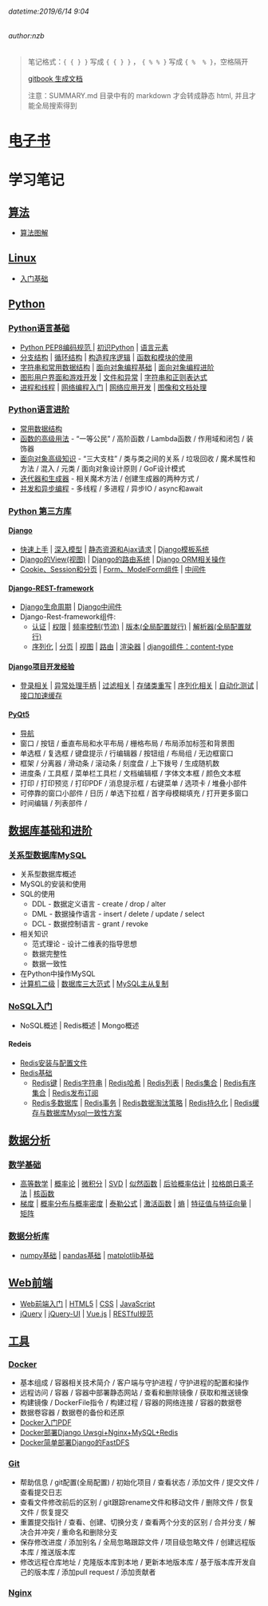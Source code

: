###### datetime:2019/6/14 9:04
###### author:nzb

> 笔记格式：`{ { } }` 写成 `{ { } }` ， `{ % % }` 写成 `{ %  % }`，空格隔开
> 
> [gitbook 生成文档](https://github.com/bluesnie/git_test)
> 
> 注意：SUMMARY.md 目录中有的 markdown 才会转成静态 html, 并且才能全局搜索得到

# [电子书](https://bluesnie.github.io/Learning-notes/)

# 学习笔记

## [算法](./Algorithm)

- [算法图解](./Algorithm/算法图解.pdf)

## [Linux](./Linux)

- [入门基础](./Linux/基础/Linux.html)

## [Python](./Python)

### [Python语言基础](./Python/Python语言基础/)

- [Python PEP8编码规范 ](./Python/PEP8.md) 
| [初识Python](./Python/Python语言基础/00-初识Python.md)
| [语言元素](./Python/Python语言基础/01-语言元素.md)
- [分支结构](./Python/Python语言基础/02-分支结构.md)
| [循环结构](./Python/Python语言基础/03-循环结构.md)
| [构造程序逻辑](./Python/Python语言基础/04-练习.md)
| [函数和模块的使用](./Python/Python语言基础/05-函数和模块的使用.md)
- [字符串和常用数据结构](./Python/Python语言基础/06-字符串和常用数据结构.md)
| [面向对象编程基础](./Python/Python语言基础/07-面向对象编程基础.md)
| [面向对象编程进阶](./Python/Python语言基础/08-面向对象编程进阶.md)
- [图形用户界面和游戏开发](./Python/Python语言基础/09-图形用户界面和游戏开发.md)
| [文件和异常](./Python/Python语言基础/10-文件和异常.md)
| [字符串和正则表达式](./Python/Python语言基础/11-字符串和正则表达式.md)
- [进程和线程](./Python/Python语言基础/12-进程和线程.md)
| [网络编程入门](./Python/Python语言基础/13-网络编程入门.md)
| [网络应用开发](./Python/Python语言基础/14-网络应用开发.md)
| [图像和文档处理](./Python/Python语言基础/15-图像和办公文档处理.md)

### [Python语言进阶 ](./Python/Python语言进阶)

- [常用数据结构](./Python/Python语言进阶/01-常用数据结构和算法.md)
- [函数的高级用法](./Python/Python语言进阶/02-函数的高级用法.md) - “一等公民” / 高阶函数 / Lambda函数 / 作用域和闭包 / 装饰器
- [面向对象高级知识](./Python/Python语言进阶/03-面向对象高级知识.md) - “三大支柱” / 类与类之间的关系 / 垃圾回收 / 魔术属性和方法 / 混入 / 元类 / 面向对象设计原则 / GoF设计模式
- [迭代器和生成器](./Python/Python语言进阶/04-迭代器和生成器.md) - 相关魔术方法 / 创建生成器的两种方式 / 
- [并发和异步编程](./Python/Python语言进阶/05-并发和异步编程.md) - 多线程 / 多进程 / 异步IO / async和await

### [Python 第三方库](./Python/第三方库)

#### [Django](./Python/第三方库/Django)

- [快速上手](./Python/第三方库/Django/01-快速上手.md)
| [深入模型](./Python/第三方库/Django/02-深入模型.md)
| [静态资源和Ajax请求](./Python/第三方库/Django/03-静态资源和Ajax请求.md)
| [Django模板系统](./Python/第三方库/Django/04-Django模板系统.md)
- [Django的View(视图)](./Python/第三方库/Django/05-Django的View.md)
| [Django的路由系统](./Python/第三方库/Django/06-Django的路由系统.md)
| [Django ORM相关操作](./Python/第三方库/Django/07-Django-ORM相关操作.md)
- [Cookie、Session和分页](./Python/第三方库/Django/08-Cookie、Session和分页.md)
| [Form、ModelForm组件](./Python/第三方库/Django/09-Form和ModelForm组件.md)
| [中间件](./Python/第三方库/Django/10-中间件.md)

#### [Django-REST-framework](./Python/第三方库/Django/Django-REST-framework.md)

- [Django生命周期](./Python/第三方库/Django/Django-REST-framework.md#Django生命周期:(rest_framework))
| [Django中间件](./Python/第三方库/Django/Django-REST-framework.md#中间件)
- Django-Rest-framework组件:
    - [认证](./Python/第三方库/Django/Django-REST-framework.md#一认证)
    | [权限](./Python/第三方库/Django/Django-REST-framework.md#二权限)
    | [频率控制(节流)](./Python/第三方库/Django/Django-REST-framework.md#三频率控制节流)
    | [版本(全局配置就行)](./Python/第三方库/Django/Django-REST-framework.md#四版本全局配置就行)
    | [解析器(全局配置就行)](./Python/第三方库/Django/Django-REST-framework.md#五解析器全局配置就行)
    - [序列化](./Python/第三方库/Django/Django-REST-framework.md#六序列化)
    | [分页](./Python/第三方库/Django/Django-REST-framework.md#七分页)
    | [视图](./Python/第三方库/Django/Django-REST-framework.md#八视图)
    | [路由](./Python/第三方库/Django/Django-REST-framework.md#九路由)
    | [渲染器](./Python/第三方库/Django/Django-REST-framework.md#十渲染器)
    | [django组件：content-type](./Python/第三方库/Django/Django-REST-framework.md#十一django组件content_type)
      

#### [Django项目开发经验](./Python/第三方库/Django/Django开发经验)

- [登录相关](./Python/第三方库/Django/Django开发经验/02-Django-restframework登录相关.md)
| [异常处理手柄](./Python/第三方库/Django/Django开发经验/01-Django-restframework重写异常处理手柄.md)
| [过滤相关](./Python/第三方库/Django/Django开发经验/03-Django-restframework过滤类相关.md)
| [存储类重写](./Python/第三方库/Django/Django开发经验/04-Django-Fastdfs重写存储类.md)
| [序列化相关](./Python/第三方库/Django/Django开发经验/05-Django-restframework序列化相关.md)
| [自动化测试](./Python/第三方库/Django/Django开发经验/06-api接口自动化测试.md)
| [接口加速缓存](./Python/第三方库/Django/Django开发经验/07-为接口加速加缓存.md)

#### [PyQt5](./Python/第三方库/PyQt5)
- [导航](./Python/第三方库/PyQt5/README.md)
- 窗口 / 按钮 / 垂直布局和水平布局 / 栅格布局 / 布局添加标签和背景图
- 单选框 / 复选框 / 键盘提示 / 行编辑器 / 按钮组 / 布局组 / 无边框窗口
-  框架 / 分离器 / 滑动条 / 滚动条 / 刻度盘 / 上下拨号 / 生成随机数 
- 进度条 / 工具框 / 菜单栏工具栏 / 文档编辑框 / 字体文本框 / 颜色文本框
- 打印 / 打印预览 / 打印PDF / 消息提示框 / 右键菜单 / 选项卡 / 堆叠小部件
- 可停靠的窗口小部件 / 日历 / 单选下拉框 / 首字母模糊填充 / 打开更多窗口
- 时间编辑 / 列表部件 / 

## [数据库基础和进阶](./Database)

### [关系型数据库MySQL](./Database/MySQL)
  - 关系型数据库概述
  - MySQL的安装和使用
  - SQL的使用
    - DDL - 数据定义语言 - create / drop / alter
    - DML - 数据操作语言 - insert / delete / update / select
    - DCL - 数据控制语言 - grant / revoke
  - 相关知识
    - 范式理论 - 设计二维表的指导思想
    - 数据完整性
    - 数据一致性
  - 在Python中操作MySQL
  - [计算机二级](./Database/MySQL/计算机二级MySQL.md)
  | [数据库三大范式](./Database/MySQL/数据库三大范式.md)
  | [MySQL主从复制](./Database/MySQL/主从复制.md)
  

### [NoSQL入门](./Day36-40/39.NoSQL入门.md)
  - NoSQL概述
  | Redis概述
  | Mongo概述

#### Redeis
  - [Redis安装与配置文件](./Database/NoSQL/02-Redis安装与配置文件.md)
  - [Redis基础](./Database/NoSQL/03-Redis基础.md)
    - [Redis键](./Database/NoSQL/03-Redis基础.md#redis键key) 
    | [Redis字符串](./Database/NoSQL/03-Redis基础.md#redis-字符串string) 
    | [Redis哈希](./Database/NoSQL/03-Redis基础.md#redis-哈希hash)
    | [Redis列表](./Database/NoSQL/03-Redis基础.md#redis-列表list)
    | [Redis集合](./Database/NoSQL/03-Redis基础.md#redis-集合set)
    | [Redis有序集合](./Database/NoSQL/03-Redis基础.md#redis-有序集合sorted-set)
    | [Redis发布订阅](./Database/NoSQL/03-Redis基础.md#redis-发布订阅)
    - [Redis多数据库](./Database/NoSQL/03-Redis基础.md#redis多数据库)
    | [Redis事务](./Database/NoSQL/03-Redis基础.md#redis-事务)
    | [Redis数据淘汰策略](./Database/NoSQL/03-Redis基础.md#redis数据淘汰策略redisconf)
    | [Redis持久化](./Database/NoSQL/03-Redis基础.md#redis持久化)
    | [Redis缓存与数据库Mysql一致性方案](./Database/NoSQL/03-Redis基础.md#redis缓存与数据库mysql一致性方案)

## [数据分析](./MachineLearning/)

### [数学基础](./MachineLearning/数学基础)
    
- [高等数学](./MachineLearning/数学基础/高等数学.pdf)
| [概率论](./MachineLearning/数学基础/概率论.pdf)
| [微积分](./MachineLearning/数学基础/微积分.pdf)
| [SVD](./MachineLearning/数学基础/SVD.pdf)
| [似然函数](./MachineLearning/数学基础/似然函数.pdf)
| [后验概率估计](./MachineLearning/数学基础/后验概率估计.pdf)
| [拉格朗日乘子法](./MachineLearning/数学基础/拉格朗日乘子法.pdf)
| [核函数](./MachineLearning/数学基础/核函数.pdf)
- [梯度](./MachineLearning/数学基础/梯度.pdf)
| [概率分布与概率密度](./MachineLearning/数学基础/概率分布与概率密度.pdf)
| [泰勒公式](./MachineLearning/数学基础/泰勒公式.pdf)
| [激活函数](./MachineLearning/数学基础/激活函数.pdf)
| [熵](./MachineLearning/数学基础/熵.pdf)
| [特征值与特征向量](./MachineLearning/数学基础/特征值与特征向量.pdf)
| [矩阵](./MachineLearning/数学基础/矩阵.pdf)

### [数据分析库](./MachineLearning/MatplotlibNumpyPandas)
    
- [numpy基础](./MachineLearning/MatplotlibNumpyPandas/numpy基础.md)
| [pandas基础](./MachineLearning/MatplotlibNumpyPandas/Pandas快速入门.md)
| [matplotlib基础](./MachineLearning/MatplotlibNumpyPandas/matplotlib基础.md)

## [Web前端](./Web/)

- [Web前端入门](./Web/Web前端概述.md)
| [HTML5](./Web/HTML5)
| [CSS](./Web/CSS)
| [JavaScript](./Web/JavaScript)
- [jQuery](./Web/JavaScript/框架)
| [jQuery-UI](./Web/JavaScript/框架/jQuery-UI.md)
| [Vue.js](./Web/JavaScript/框架)
| [RESTful规范](./Web/RESTful.md)

## [工具](./Utils/)

### [Docker](./Utils/docker/Docker.md)

- 基本组成 / 容器相关技术简介 / 客户端与守护进程 / 守护进程的配置和操作
- 远程访问 / 容器 / 容器中部署静态网站 / 查看和删除镜像 / 获取和推送镜像
- 构建镜像 / DockerFile指令 / 构建过程 / 容器的网络连接 / 容器的数据卷
- 数据卷容器 / 数据卷的备份和还原
- [Docker入门PDF](./Utils/docker/Docker入门教程.pdf)
- [Docker部署Django Uwsgi+Nginx+MySQL+Redis](./Utils/docker/django_demo_docker/README.md)
- [Docker简单部署Django的FastDFS](./Utils/docker/FastDFS.md)

### [Git](./Utils/Git基本命令.md)

- 帮助信息 / git配置(全局配置) / 初始化项目 / 查看状态 / 添加文件 / 提交文件 / 查看提交日志
- 查看文件修改前后的区别 / git跟踪rename文件和移动文件 / 删除文件 / 恢复文件 / 恢复提交 
- 重置提交指针 / 查看、创建、切换分支 / 查看两个分支的区别 / 合并分支 / 解决合并冲突 / 重命名和删除分支
- 保存修改进度 / 添加别名 / 全局忽略跟踪文件 / 项目级忽略文件 / 创建远程版本库 / 推送版本库
- 修改远程仓库地址 / 克隆版本库到本地 / 更新本地版本库 / 基于版本库开发自己的版本库 / 添加pull request / 添加贡献者

### [Nginx](./Utils/Nginx.md)
